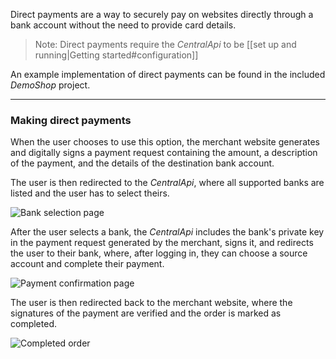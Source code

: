 Direct payments are a way to securely pay on websites directly through a bank account without the need to provide card details.

> Note: Direct payments require the _CentralApi_ to be [[set up and running|Getting started#configuration]]

An example implementation of direct payments can be found in the included _DemoShop_ project.

***
### Making direct payments
When the user chooses to use this option, the merchant website generates and digitally signs a payment request containing the amount, a description of the payment, and the details of the destination bank account.

The user is then redirected to the _CentralApi_, where all supported banks are listed and the user has to select theirs.

![Bank selection page](https://i.imgur.com/qsIBURY.png)

After the user selects a bank, the _CentralApi_ includes the bank's private key in the payment request generated by the merchant, signs it, and redirects the user to their bank, where, after logging in, they can choose a source account and complete their payment.

![Payment confirmation page](https://i.imgur.com/TgF3E1E.png)

The user is then redirected back to the merchant website, where the signatures of the payment are verified and the order is marked as completed.

![Completed order](https://i.imgur.com/XalqLyv.png)